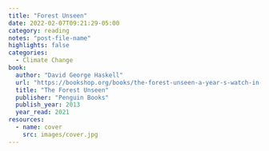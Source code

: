 ```yaml
---
title: "Forest Unseen"
date: 2022-02-07T09:21:29-05:00
category: reading
notes: "post-file-name"
highlights: false
categories:
  - Climate Change
book:
  author: "David George Haskell"
  url: "https://bookshop.org/books/the-forest-unseen-a-year-s-watch-in-nature-9798200052660/9780143122944"
  title: "The Forest Unseen"
  publisher: "Penguin Books"
  publish_year: 2013
  year_read: 2021
resources:
  - name: cover
    src: images/cover.jpg
---
```


